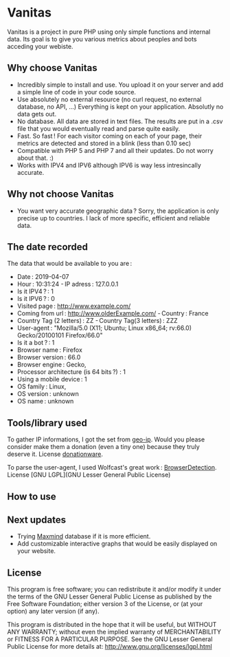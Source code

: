 # Vanitas

Vanitas is a project in pure PHP using only simple functions and internal data.
Its goal is to give you various metrics about peoples and bots acceding your webiste.

## Why choose Vanitas

- Incredibly simple to install and use. You upload it on your server and add a simple
 line of code in your code source.
- Use absolutely no external resource (no curl request, no external database, no API,
 ...) Everything is kept on your application. Absolutly no data gets out. 
- No database. All data are stored in text files. The results are put in a .csv file
that you would eventually read and parse quite easily.
- Fast. So fast ! For each visitor coming on each of your page, their metrics are
detected and stored in a blink (less than 0.10 sec)
- Compatible with PHP 5 and PHP 7 and all their updates. Do not worry about that. :)
- Works with IPV4 and IPV6 although IPV6 is way less intresincally accurate.

## Why not choose Vanitas

- You want very accurate geographic data ? Sorry, the application is only precise up
to countries. I lack of more specific, efficient and reliable data. 

## The date recorded

The data that would be available to you are :

- Date : 2019-04-07
- Hour : 10:31:24
- IP adress : 127.0.0.1
- Is it IPV4 ? : 1
- Is it IPV6 ? : 0
- Visited page : http://www.example.com/
- Coming from url : http://www.olderExample.com/
- Country : France
- Country Tag (2 letters) : ZZ
- Country Tag(3 letters) : ZZZ
- User-agent : "Mozilla/5.0 (X11; Ubuntu; Linux x86_64; rv:66.0) Gecko/20100101 Firefox/66.0"
- Is it a bot ? : 1
- Browser name : Firefox
- Browser version : 66.0
- Browser engine : Gecko,
- Processor architecture (is 64 bits ?) : 1
- Using a mobile device : 1
- OS family : Linux,
- OS version : unknown
- OS name : unknown


## Tools/library used

To gather IP informations, I got the set from [geo-ip](http://software77.net/geo-ip/).
Would you please consider make them a donation (even a tiny one) because they truly
deserve it. License [donationware](http://software77.net/geo-ip/?license).

To parse the user-agent, I used Wolfcast's great work :
[BrowserDetection](https://github.com/Wolfcast/BrowserDetection). License
[GNU LGPL](GNU Lesser General Public License)

## How to use

## Next updates

- Trying [Maxmind](https://dev.maxmind.com/geoip/geoip2/geolite2/) database if it is
more efficient.
- Add customizable interactive graphs that would be easily displayed on your website. 

## License

This program is free software; you can redistribute it and/or modify it under the
terms of the GNU Lesser General Public License as published by the Free Software
Foundation; either version 3 of the License, or (at your option) any later version
(if any).

This program is distributed in the hope that it will be useful, but WITHOUT ANY
WARRANTY; without even the implied warranty of MERCHANTABILITY or FITNESS FOR A 
PARTICULAR PURPOSE. See the GNU Lesser General Public License for more details at: 
http://www.gnu.org/licenses/lgpl.html
